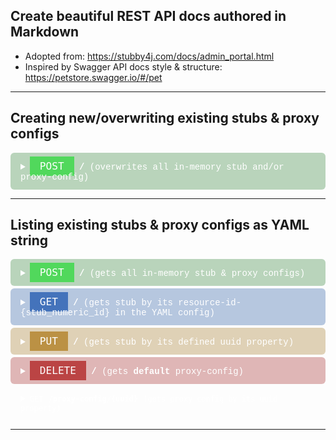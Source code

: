 ## Create beautiful REST API docs authored in Markdown

- Adopted from: https://stubby4j.com/docs/admin_portal.html
- Inspired by Swagger API docs style & structure: https://petstore.swagger.io/#/pet

------------------------------------------------------------------------------------------

<style>

summary{
  color: white;
}

details{
  font-family: "Jetbrains Mono", Consolas,"courier new";
  color: white;
  border-radius: 6px;
  padding: 12px 16px 12px 16px;
  margin: 4px 0px 4px 0px;
}

.api_tag{
  style=' font-family: Consolas,"courier new";
  font-color: white;  
  color: white;
  padding: 6px 16px 6px 16px;
  font-size: 115%;
}


.post{
  background-color:rgba(64, 138, 70, 0.36);
}

code.post{
  background-color:rgb(81, 216, 92);
}

.get{
  background-color:rgba(56, 102, 170, 0.36);
}

code.get{
  background-color:rgb(68, 115, 187);
}

.put{
  background-color:rgba(170, 130, 56, 0.36);
}

code.put{
  background-color:rgb(187, 145, 68);
}

.delete{
  background-color:rgba(170, 56, 56, 0.36);
}

code.delete{
  background-color:rgb(187, 68, 68);
}
</style>






## Creating new/overwriting existing stubs & proxy configs

<details class='post'>
 <summary><code class='api_tag post'>POST</code><b> /</b> (overwrites all in-memory stub and/or proxy-config)</summary>

### Parameters

> | name      |  type     | data type               | description                                                           |
> |-----------|-----------|-------------------------|-----------------------------------------------------------------------|
> | None      |  required | object (JSON or YAML)   | N/A  |


### Responses

> | http code     | content-type                      | response                                                            |
> |---------------|-----------------------------------|---------------------------------------------------------------------|
> | `201`         | `text/plain;charset=UTF-8`        | `Configuration created successfully`                                |
> | `400`         | `application/json`                | `{"code":"400","message":"Bad Request"}`                            |
> | `405`         | `text/html;charset=utf-8`         | None                                                                |

### Example cURL

> ```javascript
>  curl -X POST -H "Content-Type: application/json" --data @post.json http://localhost:8889/
> ```

</details>

------------------------------------------------------------------------------------------

## Listing existing stubs & proxy configs as YAML string

<details class='post'>
   <summary><code class='api_tag post'>POST</code><b> /</b> (gets all in-memory stub & proxy configs)</summary>

### Parameters

> None

### Responses

> | http code     | content-type                      | response                                                            |
> |---------------|-----------------------------------|---------------------------------------------------------------------|
> | `200`         | `text/plain;charset=UTF-8`        | YAML string                                                         |

### Example cURL

> ```javascript
>  curl -X GET -H "Content-Type: application/json" http://localhost:8889/
> ```

</details>

<details class='get'>
 <summary><code class='api_tag get'>GET</code><b> /</b> (gets stub by its resource-id-{stub_numeric_id} in the YAML config)</summary>
 

### Parameters

> | name              |  type     | data type      | description                         |
> |-------------------|-----------|----------------|-------------------------------------|
> | `stub_numeric_id` |  required | int ($int64)   | The specific stub numeric id        |

### Responses

> | http code     | content-type                      | response                                                            |
> |---------------|-----------------------------------|---------------------------------------------------------------------|
> | `200`         | `text/plain;charset=UTF-8`        | YAML string                                                         |
> | `400`         | `application/json`                | `{"code":"400","message":"Bad Request"}`                            |

### Example cURL

> ```javascript
>  curl -X GET -H "Content-Type: application/json" http://localhost:8889/0
> ```

</details>

<details class='put'>
 <summary><code class='api_tag put'>PUT</code><b> /</b> (gets stub by its defined uuid property)</summary>

### Parameters

> | name   |  type      | data type      | description                                          |
> |--------|------------|----------------|------------------------------------------------------|
> | `uuid` |  required  | string         | The specific stub unique idendifier                  |

### Responses

> | http code     | content-type                      | response                                                            |
> |---------------|-----------------------------------|---------------------------------------------------------------------|
> | `200`         | `text/plain;charset=UTF-8`        | YAML string                                                         |
> | `400`         | `application/json`                | `{"code":"400","message":"Bad Request"}`                            |

### Example cURL

> ```javascript
>  curl -X GET -H "Content-Type: application/json" http://localhost:8889/some-unique-uuid-string
> ```

</details>


<details class='delete'>
 <summary><code class='api_tag delete'>DELETE</code><b> /</b> (gets <b>default</b> proxy-config)</summary>

### Parameters

> None

### Responses

> | http code     | content-type                      | response                                                            |
> |---------------|-----------------------------------|---------------------------------------------------------------------|
> | `200`         | `text/plain;charset=UTF-8`        | YAML string                                                         |
> | `400`         | `application/json`                | `{"code":"400","message":"Bad Request"}`                            |

### Example cURL

> ```javascript
>  curl -X GET -H "Content-Type: application/json" http://localhost:8889/proxy-config/default
> ```

</details>


<details>
  <summary><code>GET</code> <code><b>/proxy-config/{uuid}</b></code> <code>(gets proxy config by its uuid property)</code></summary>

### Parameters

> | name   |  type      | data type      | description                                                  |
> |--------|------------|----------------|--------------------------------------------------------------|
> | `uuid` |  required  | string         | The specific proxy config unique idendifier                  |

### Responses

> | http code     | content-type                      | response                                                            |
> |---------------|-----------------------------------|---------------------------------------------------------------------|
> | `200`         | `text/plain;charset=UTF-8`        | YAML string                                                         |
> | `400`         | `application/json`                | `{"code":"400","message":"Bad Request"}`                            |

### Example cURL

> ```javascript
>  curl -X GET -H "Content-Type: application/json" http://localhost:8889/proxy-config/some-unique-uuid-string
> ```

</details>

------------------------------------------------------------------------------------------
